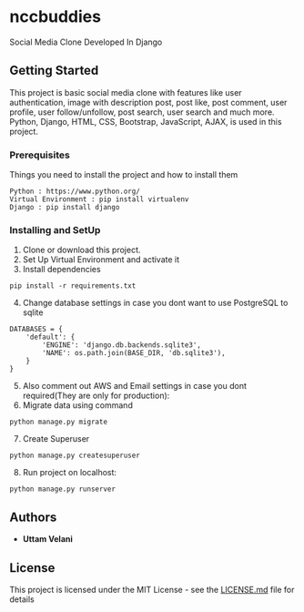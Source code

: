# nccbuddies
Social Media Clone Developed In Django
## Getting Started
This project is basic social media clone with features like user authentication, image with description post, post like, post comment, user profile, user follow/unfollow, post search, user search and much more. Python, Django, HTML, CSS, Bootstrap, JavaScript, AJAX, is used in this project.
### Prerequisites
Things you need to install the project and how to install them
```
Python : https://www.python.org/
Virtual Environment : pip install virtualenv
Django : pip install django
```
### Installing and SetUp
1) Clone or download this project.
2) Set Up Virtual Environment and activate it
3) Install dependencies
```
pip install -r requirements.txt
```
4) Change database settings in case you dont want to use PostgreSQL to sqlite
```
DATABASES = {
    'default': {
        'ENGINE': 'django.db.backends.sqlite3',
        'NAME': os.path.join(BASE_DIR, 'db.sqlite3'),
    }
}
```
5) Also comment out AWS and Email settings in case you dont required(They are only for production):
6) Migrate data using command 
```
python manage.py migrate
```
7) Create Superuser
```
python manage.py createsuperuser
```
8) Run project on localhost:
```
python manage.py runserver
```

## Authors

* **Uttam Velani**
## License

This project is licensed under the MIT License - see the [LICENSE.md](LICENSE.md) file for details
